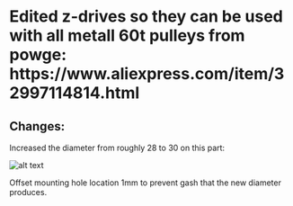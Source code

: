 <h1>Edited z-drives so they can be used with all metall 60t pulleys from powge: https://www.aliexpress.com/item/32997114814.html </h1>

<h2>Changes: </h2>
Increased the diameter from roughly 28 to 30 on this part: 

![alt text](https://i.imgur.com/WZFbKj9.png)

Offset mounting hole location 1mm to prevent gash that the new diameter produces. 
